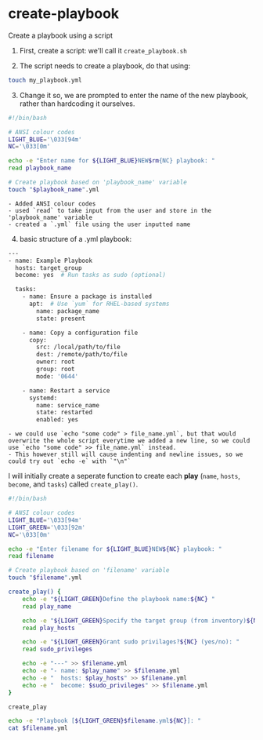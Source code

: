 # create-playbook
Create a playbook using a script

1. First, create a script:
we'll call it `create_playbook.sh`

2. The script needs to create a playbook, do that using: 
```bash
touch my_playbook.yml
```

3. Change it so, we are prompted to enter the name of the new playbook, rather than hardcoding it ourselves.
```bash
#!/bin/bash

# ANSI colour codes
LIGHT_BLUE='\033[94m'
NC='\033[0m'

echo -e "Enter name for ${LIGHT_BLUE}NEW$rm{NC} playbook: "
read playbook_name

# Create playbook based on 'playbook_name' variable
touch "$playbook_name".yml
```
    - Added ANSI colour codes
    - used `read` to take input from the user and store in the 'playbook_name' variable
    - created a `.yml` file using the user inputted name 

4. basic structure of a .yml playbook:
```bash
---
- name: Example Playbook
  hosts: target_group
  become: yes  # Run tasks as sudo (optional)

  tasks:
    - name: Ensure a package is installed
      apt:  # Use `yum` for RHEL-based systems
        name: package_name
        state: present

    - name: Copy a configuration file
      copy:
        src: /local/path/to/file
        dest: /remote/path/to/file
        owner: root
        group: root
        mode: '0644'

    - name: Restart a service
      systemd:
        name: service_name
        state: restarted
        enabled: yes

```
    - we could use `echo "some code" > file_name.yml`, but that would overwrite the whole script everytime we added a new line, so we could use `echo "some code" >> file_name.yml` instead.
    - This however still will cause indenting and newline issues, so we could try out `echo -e` with `"\n"`

I will initially create a seperate function to create each **play** (`name`, `hosts`, `become`, and `tasks`) called `create_play()`.

```bash
#!/bin/bash

# ANSI colour codes
LIGHT_BLUE='\033[94m'
LIGHT_GREEN='\033[92m'
NC='\033[0m'

echo -e "Enter filename for ${LIGHT_BLUE}NEW${NC} playbook: "
read filename

# Create playbook based on 'filename' variable
touch "$filename".yml

create_play() {
    echo -e "${LIGHT_GREEN}Define the playbook name:${NC} "
    read play_name

    echo -e "${LIGHT_GREEN}Specify the target group (from inventory)${NC}: "
    read play_hosts

    echo -e "${LIGHT_GREEN}Grant sudo privilages?${NC} (yes/no): "
    read sudo_privileges

    echo -e "---" >> $filename.yml
    echo -e "- name: $play_name" >> $filename.yml
    echo -e "  hosts: $play_hosts" >> $filename.yml
    echo -e "  become: $sudo_privileges" >> $filename.yml
}

create_play

echo -e "Playbook [${LIGHT_GREEN}$filename.yml${NC}]: "
cat $filename.yml
```

